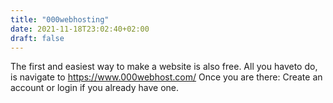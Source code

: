 ```yaml
---
title: "000webhosting"
date: 2021-11-18T23:02:40+02:00
draft: false
---
```


The first and easiest way to make a website is also free. 
All you haveto do, is navigate to https://www.000webhost.com/
Once you are there: Create an account or login if you already have one.

